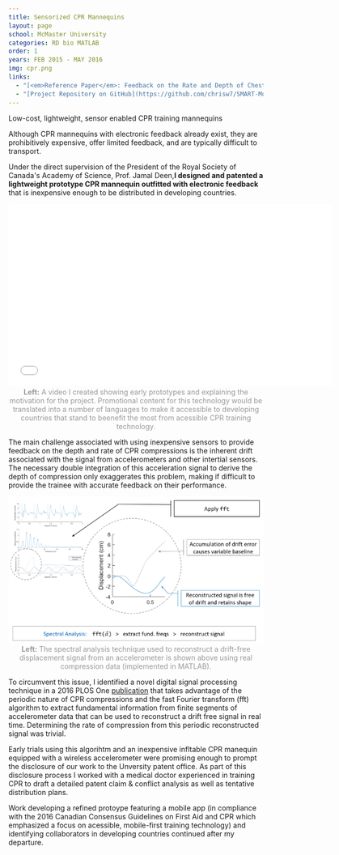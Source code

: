 ```yaml
---
title: Sensorized CPR Mannequins
layout: page
school: McMaster University
categories: RD bio MATLAB
order: 1
years: FEB 2015 - MAY 2016
img: cpr.png
links:
  - "[<em>Reference Paper</em>: Feedback on the Rate and Depth of Chest Compressions during Cardiopulmonary Resuscitation Using Only Accelerometers](https://journals.plos.org/plosone/article?id=10.1371/journal.pone.0150139)"
  - "[Project Repository on GitHub](https://github.com/chrisw7/SMART-Moyo)"
---
```

<div class="intro mc">
   Low-cost, lightweight, sensor enabled CPR training mannequins
</div>

Although CPR mannequins with electronic feedback already exist, they are prohibitively expensive, offer limited feedback, and are typically difficult to transport. 

Under the direct supervision of the President of the Royal Society of Canada's Academy of Science, Prof. Jamal Deen,<b>I designed and patented a lightweight prototype CPR mannequin outfitted with electronic feedback</b> that is inexpensive enough to be distributed in developing countries.

<iframe width="640" height="360" src="//www.youtube-nocookie.com/embed/lWmUnHOuilY?rel=0&showinfo=0" frameborder="0" allowfullscreen></iframe>
<div style="color:#999;text-align: center;">
  <b>Left:</b> A video I created showing early prototypes and explaining the motivation for the project. Promotional content for this technology would be translated into a number of languages to make it accessible to developing countries that stand to beenefit the most from acessible CPR training technology.
</div>

The main challenge associated with using inexpensive sensors to provide feedback on the depth and rate of CPR compressions is the inherent drift associated with the signal from accelerometers and other intertial sensors. The necessary double integration of this acceleration signal to derive the depth of compression only exaggerates this problem, making if difficult to provide the trainee with accurate feedback on their performance. 
 
<div style="color:#999;text-align: center;">
  <img src="images/drift.png">
  <b>Left:</b> The spectral analysis technique used to reconstruct a drift-free displacement signal from an accelerometer is shown above using real compression data (implemented in MATLAB).
</div>

To circumvent this issue, I identified a novel digital signal processing technique in a 2016 PLOS One <a href="https://journals.plos.org/plosone/article?id=10.1371/journal.pone.0150139">publication</a> that takes advantage of the periodic nature of CPR compressions and the fast Fourier transform (fft) algorithm to extract fundamental information from finite segments of accelerometer data that can be used to reconstruct a drift free signal in real time. Determining the rate of compression from this periodic reconstructed signal was trivial.

Early trials using this algorihtm and an inexpensive infltable CPR manequin equipped with a wireless accelerometer were promising enough to prompt the disclosure of our work to the Unversity patent office. As part of this disclosure process I worked with a medical doctor experienced in training CPR to draft a detailed patent claim & conflict analysis as well as tentative distribution plans.

Work developing a refined protoype featuring a mobile app (in compliance with the 2016 Canadian Consensus Guidelines on First Aid and CPR which emphasized a focus on acessible, mobile-first training technology) and identifying collaborators in developing countries continued after my departure.